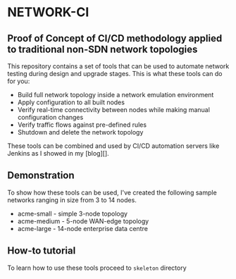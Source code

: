 # NETWORK-CI

## Proof of Concept of CI/CD methodology applied to traditional non-SDN network topologies

This repository contains a set of tools that can be used to automate network testing during design and upgrade stages.
This is what these tools can do for you:

* Build full network topology inside a network emulation environment
* Apply configuration to all built nodes
* Verify real-time connectivity between nodes while making manual configuration changes
* Verify traffic flows against pre-defined rules
* Shutdown and delete the network topology

These tools can be combined and used by CI/CD automation servers like Jenkins as I showed in my [blog][].

 ## Demonstration

 To show how these tools can be used, I've created the following sample networks ranging in size from 3 to 14 nodes.

* acme-small - simple 3-node topology
* acme-medium - 5-node WAN-edge topology
* acme-large - 14-node enterprise data centre

## How-to tutorial

To learn how to use these tools proceed to `skeleton` directory

